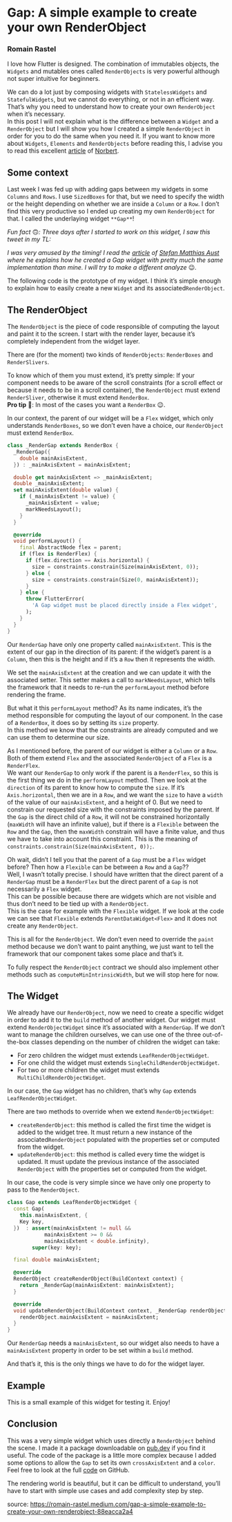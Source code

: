 # Gap: A simple example to create your own RenderObject
### Romain Rastel

I love how Flutter is designed. The combination of immutables objects, the `Widgets` and mutables ones called `RenderObjects` is very powerful although not super intuitive for beginners.

We can do a lot just by composing widgets with `StatelessWidgets` and `StatefulWidgets`, but we cannot do everything, or not in an efficient way. That’s why you need to understand how to create your own `RenderObject` when it’s necessary.  
In this post I will not explain what is the difference between a `Widget` and a `RenderObject` but I will show you how I created a simple `RenderObject` in order for you to do the same when you need it. If you want to know more about `Widgets`, `Elements` and `RenderObjects` before reading this, I advise you to read this excellent [article](https://medium.com/flutter-community/flutter-what-are-widgets-renderobjects-and-elements-630a57d05208) of [Norbert](https://medium.com/u/aca5101434f?source=post_page-----88eacca2a4--------------------------------).

## Some context

Last week I was fed up with adding gaps between my widgets in some `Columns` and `Rows`. I use `SizedBoxes` for that, but we need to specify the width or the height depending on whether we are inside a `Column` or a `Row`. I don’t find this very productive so I ended up creating my own `RenderObject` for that. I called the underlaying widget `**Gap**`!

_Fun fact_ 🙃_: Three days after I started to work on this widget, I saw this tweet in my TL:_

_I was very amused by the timing! I read the_ [_article_](https://medium.com/@eibaan_54644/adding-a-gap-to-flutter-e4277715b6a5) _of_ [_Stefan Matthias Aust_](https://medium.com/u/38d0d8a11fad?source=post_page-----88eacca2a4--------------------------------) _where he explains how he created a Gap widget with pretty much the same implementation than mine. I will try to make a different analyze_ 😉_._

The following code is the prototype of my widget. I think it’s simple enough to explain how to easily create a new `Widget` and its associated`RenderObject`.

## The RenderObject

The `RenderObject` is the piece of code responsible of computing the layout and paint it to the screen. I start with the render layer, because it’s completely independent from the widget layer.

There are (for the moment) two kinds of `RenderObjects`: `RenderBoxes` and `RenderSlivers`.

To know which of them you must extend, it’s pretty simple: If your component needs to be aware of the scroll constraints (for a scroll effect or because it needs to be in a scroll container), the `RenderObject` must extend `RenderSliver`, otherwise it must extend `RenderBox`.  
**Pro tip** 💪: In most of the cases you want a `RenderBox` 😉.

In our context, the parent of our widget will be a `Flex` widget, which only understands `RenderBoxes`, so we don’t even have a choice, our `RenderObject` must extend `RenderBox`.
```Dart
class _RenderGap extends RenderBox {
  _RenderGap({
    double mainAxisExtent,
  }) : _mainAxisExtent = mainAxisExtent;

  double get mainAxisExtent => _mainAxisExtent;
  double _mainAxisExtent;
  set mainAxisExtent(double value) {
    if (_mainAxisExtent != value) {
      _mainAxisExtent = value;
      markNeedsLayout();
    }
  }

  @override
  void performLayout() {
    final AbstractNode flex = parent;
    if (flex is RenderFlex) {
      if (flex.direction == Axis.horizontal) {
        size = constraints.constrain(Size(mainAxisExtent, 0));
      } else {
        size = constraints.constrain(Size(0, mainAxisExtent));
      }
    } else {
      throw FlutterError(
        'A Gap widget must be placed directly inside a Flex widget',
      );
    }
  }
}
```
Our `RenderGap` have only one property called `mainAxisExtent`. This is the extent of our gap in the direction of its parent: if the widget’s parent is a `Column`, then this is the height and if it’s a `Row` then it represents the width.

We set the `mainAxisExtent` at the creation and we can update it with the associated setter. This setter makes a call to `markNeedsLayout`, which tells the framework that it needs to re-run the `performLayout` method before rendering the frame.

But what it this `performLayout` method? As its name indicates, it’s the method responsible for computing the layout of our component. In the case of a `RenderBox`, it does so by setting its `size` property.  
In this method we know that the constraints are already computed and we can use them to determine our size.

As I mentioned before, the parent of our widget is either a `Column` or a `Row`. Both of them extend `Flex` and the associated `RenderObject` of a `Flex` is a `RenderFlex`.  
We want our `RenderGap` to only work if the parent is a `RenderFlex`, so this is the first thing we do in the `performLayout` method. Then we look at the `direction` of its parent to know how to compute the `size`. If it’s `Axis.horizontal`, then we are in a `Row`, and we want the `size` to have a `width` of the value of our `mainAxisExtent`, and a height of 0. But we need to constrain our requested size with the constraints imposed by the parent. If the `Gap` is the direct child of a `Row`, it will not be constrained horizontally (`maxWidth` will have an infinite value), but if there is a `Flexible` between the `Row` and the `Gap`, then the `maxWidth` constrain will have a finite value, and thus we have to take into account this constraint. This is the meaning of `constraints.constrain(Size(mainAxisExtent, 0));`.

Oh wait, didn’t I tell you that the parent of a `Gap` must be a `Flex` widget before? Then how a `Flexible` can be between a `Row` and a `Gap`??  
Well, I wasn’t totally precise. I should have written that the direct parent of a `RenderGap` must be a `RenderFlex` but the direct parent of a `Gap` is not necessarily a `Flex` widget.  
This can be possible because there are widgets which are not visible and thus don’t need to be tied up with a `RenderObject`.  
This is the case for example with the `Flexible` widget. If we look at the code we can see that `Flexible` extends `ParentDataWidget<Flex>` and it does not create any `RenderObject`.

This is all for the `RenderObject`. We don’t even need to override the `paint` method because we don’t want to paint anything, we just want to tell the framework that our component takes some place and that’s it.

To fully respect the `RenderObject` contract we should also implement other methods such as `computeMinIntrinsicWidth`, but we will stop here for now.

## The Widget

We already have our `RenderObject`, now we need to create a specific widget in order to add it to the `build` method of another widget. Our widget must extend `RenderObjectWidget` since it’s associated with a `RenderGap`. If we don’t want to manage the children ourselves, we can use one of the three out-of-the-box classes depending on the number of children the widget can take:

-   For zero children the widget must extends `LeafRenderObjectWidget`.
-   For one child the widget must extends `SingleChildRenderObjectWidget`.
-   For two or more children the widget must extends `MultiChildRenderObjectWidget`.

In our case, the `Gap` widget has no children, that’s why `Gap` extends `LeafRenderObjectWidget`.

There are two methods to override when we extend `RenderObjectWidget`:

-   `createRenderObject`: this method is called the first time the widget is added to the widget tree. It must return a new instance of the associated`RenderObject` populated with the properties set or computed from the widget.
-   `updateRenderObject`: this method is called every time the widget is updated. It must update the previous instance of the associated `RenderObject` with the properties set or computed from the widget.

In our case, the code is very simple since we have only one property to pass to the `RenderObject`.
```Dart
class Gap extends LeafRenderObjectWidget {
  const Gap(
    this.mainAxisExtent, {
    Key key,
  })  : assert(mainAxisExtent != null &&
            mainAxisExtent >= 0 &&
            mainAxisExtent < double.infinity),
        super(key: key);

  final double mainAxisExtent;

  @override
  RenderObject createRenderObject(BuildContext context) {
    return _RenderGap(mainAxisExtent: mainAxisExtent);
  }

  @override
  void updateRenderObject(BuildContext context, _RenderGap renderObject) {
    renderObject.mainAxisExtent = mainAxisExtent;
  }
}
```
Our `RenderGap` needs a `mainAxisExtent`, so our widget also needs to have a `mainAxisExtent` property in order to be set within a `build` method.

And that’s it, this is the only things we have to do for the widget layer.

## Example

This is a small example of this widget for testing it. Enjoy!

## Conclusion

This was a very simple widget which uses directly a `RenderObject` behind the scene. I made it a package downloadable on [pub.dev](https://pub.dev/packages/gap) if you find it useful. The code of the package is a little more complex because I added some options to allow the `Gap` to set its own `crossAxisExtent` and a `color`. Feel free to look at the full [code](https://github.com/letsar/gap/blob/master/lib/gap.dart) on GitHub.

The rendering world is beautiful, but it can be difficult to understand, you’ll have to start with simple use cases and add complexity step by step.

source: https://romain-rastel.medium.com/gap-a-simple-example-to-create-your-own-renderobject-88eacca2a4
